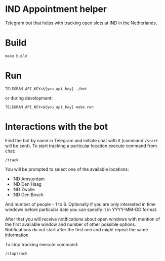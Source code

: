 # IND Appointment helper

Telegram bot that helps with tracking open slots at IND in the Netherlands.

# Build

```shell
make build
```

# Run

```shell
TELEGRAM_API_KEY=${you_api_key} ./bot
```

or during development:
```shell
TELEGRAM_API_KEY=${you_api_key} make run
```

# Interactions with the bot

Find the bot by name in Telegram and initiate chat with it (command `/start` will be sent).
To start tracking a particular location execute command from chat:
```
/track
```

You will be prompted to select one of the available locations:
- IND Amsterdam
- IND Den Haag
- IND Zwolle
- IND Den Bosch

And number of people - 1 to 6.
Optionally if you are only interested in time windows before particular date you can specify it in YYYY-MM-DD
format.

After that you will receive notifications about open windows with mention of the first available window and number of
other possible options. Notifications do not start after the first one and might repeat the same information.

To stop tracking execute command:
```
/stoptrack
```

